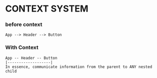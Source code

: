 # CONTEXT SYSTEM

  ### before context
  ```
  App --> Header --> Button
  ```
  ### With Context
  ```
  App -- Header -- Button
  |-------------------|
  In essence, communicate information from the parent to ANY nested child
  ```
  
